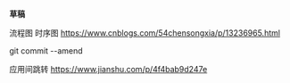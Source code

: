 **草稿**

流程图
时序图
https://www.cnblogs.com/54chensongxia/p/13236965.html

git
commit --amend

应用间跳转
https://www.jianshu.com/p/4f4bab9d247e
